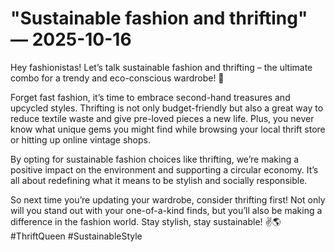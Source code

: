 # "Sustainable fashion and thrifting" — 2025-10-16

Hey fashionistas! Let’s talk sustainable fashion and thrifting – the ultimate combo for a trendy and eco-conscious wardrobe! 💚

Forget fast fashion, it’s time to embrace second-hand treasures and upcycled styles. Thrifting is not only budget-friendly but also a great way to reduce textile waste and give pre-loved pieces a new life. Plus, you never know what unique gems you might find while browsing your local thrift store or hitting up online vintage shops.

By opting for sustainable fashion choices like thrifting, we’re making a positive impact on the environment and supporting a circular economy. It’s all about redefining what it means to be stylish and socially responsible.

So next time you’re updating your wardrobe, consider thrifting first! Not only will you stand out with your one-of-a-kind finds, but you’ll also be making a difference in the fashion world. Stay stylish, stay sustainable! ✌️🌎 #ThriftQueen #SustainableStyle
